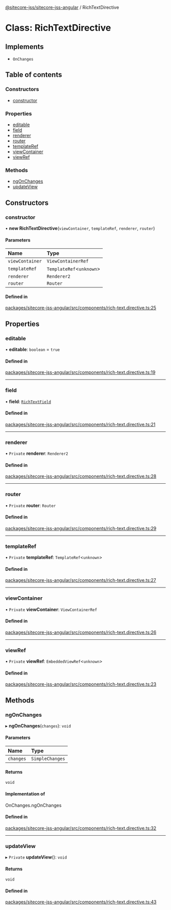 [@sitecore-jss/sitecore-jss-angular](../README.md) / RichTextDirective

# Class: RichTextDirective

## Implements

- `OnChanges`

## Table of contents

### Constructors

- [constructor](RichTextDirective.md#constructor)

### Properties

- [editable](RichTextDirective.md#editable)
- [field](RichTextDirective.md#field)
- [renderer](RichTextDirective.md#renderer)
- [router](RichTextDirective.md#router)
- [templateRef](RichTextDirective.md#templateref)
- [viewContainer](RichTextDirective.md#viewcontainer)
- [viewRef](RichTextDirective.md#viewref)

### Methods

- [ngOnChanges](RichTextDirective.md#ngonchanges)
- [updateView](RichTextDirective.md#updateview)

## Constructors

### constructor

• **new RichTextDirective**(`viewContainer`, `templateRef`, `renderer`, `router`)

#### Parameters

| Name | Type |
| :------ | :------ |
| `viewContainer` | `ViewContainerRef` |
| `templateRef` | `TemplateRef`\<`unknown`\> |
| `renderer` | `Renderer2` |
| `router` | `Router` |

#### Defined in

[packages/sitecore-jss-angular/src/components/rich-text.directive.ts:25](https://github.com/Sitecore/jss/blob/8c72bcebc/packages/sitecore-jss-angular/src/components/rich-text.directive.ts#L25)

## Properties

### editable

• **editable**: `boolean` = `true`

#### Defined in

[packages/sitecore-jss-angular/src/components/rich-text.directive.ts:19](https://github.com/Sitecore/jss/blob/8c72bcebc/packages/sitecore-jss-angular/src/components/rich-text.directive.ts#L19)

___

### field

• **field**: [`RichTextField`](../interfaces/RichTextField.md)

#### Defined in

[packages/sitecore-jss-angular/src/components/rich-text.directive.ts:21](https://github.com/Sitecore/jss/blob/8c72bcebc/packages/sitecore-jss-angular/src/components/rich-text.directive.ts#L21)

___

### renderer

• `Private` **renderer**: `Renderer2`

#### Defined in

[packages/sitecore-jss-angular/src/components/rich-text.directive.ts:28](https://github.com/Sitecore/jss/blob/8c72bcebc/packages/sitecore-jss-angular/src/components/rich-text.directive.ts#L28)

___

### router

• `Private` **router**: `Router`

#### Defined in

[packages/sitecore-jss-angular/src/components/rich-text.directive.ts:29](https://github.com/Sitecore/jss/blob/8c72bcebc/packages/sitecore-jss-angular/src/components/rich-text.directive.ts#L29)

___

### templateRef

• `Private` **templateRef**: `TemplateRef`\<`unknown`\>

#### Defined in

[packages/sitecore-jss-angular/src/components/rich-text.directive.ts:27](https://github.com/Sitecore/jss/blob/8c72bcebc/packages/sitecore-jss-angular/src/components/rich-text.directive.ts#L27)

___

### viewContainer

• `Private` **viewContainer**: `ViewContainerRef`

#### Defined in

[packages/sitecore-jss-angular/src/components/rich-text.directive.ts:26](https://github.com/Sitecore/jss/blob/8c72bcebc/packages/sitecore-jss-angular/src/components/rich-text.directive.ts#L26)

___

### viewRef

• `Private` **viewRef**: `EmbeddedViewRef`\<`unknown`\>

#### Defined in

[packages/sitecore-jss-angular/src/components/rich-text.directive.ts:23](https://github.com/Sitecore/jss/blob/8c72bcebc/packages/sitecore-jss-angular/src/components/rich-text.directive.ts#L23)

## Methods

### ngOnChanges

▸ **ngOnChanges**(`changes`): `void`

#### Parameters

| Name | Type |
| :------ | :------ |
| `changes` | `SimpleChanges` |

#### Returns

`void`

#### Implementation of

OnChanges.ngOnChanges

#### Defined in

[packages/sitecore-jss-angular/src/components/rich-text.directive.ts:32](https://github.com/Sitecore/jss/blob/8c72bcebc/packages/sitecore-jss-angular/src/components/rich-text.directive.ts#L32)

___

### updateView

▸ `Private` **updateView**(): `void`

#### Returns

`void`

#### Defined in

[packages/sitecore-jss-angular/src/components/rich-text.directive.ts:43](https://github.com/Sitecore/jss/blob/8c72bcebc/packages/sitecore-jss-angular/src/components/rich-text.directive.ts#L43)

